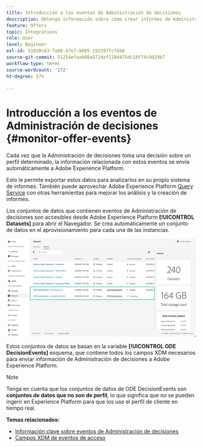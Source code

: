 ```yaml
---
title: Introducción a los eventos de Administración de decisiones
description: Obtenga información sobre cómo crear informes de Administración de decisiones en Adobe Experience Platform.
feature: Offers
topic: Integrations
role: User
level: Beginner
exl-id: 51830c63-fa88-47e7-8605-192297fcf6b8
source-git-commit: 51254efaab08a572def118d475dc18f74c9d29b7
workflow-type: tm+mt
source-wordcount: '172'
ht-degree: 57%

---
```


# Introducción a los eventos de Administración de decisiones {#monitor-offer-events}

Cada vez que la Administración de decisiones toma una decisión sobre un perfil determinado, la información relacionada con estos eventos se envía automáticamente a Adobe Experience Platform.

Esto le permite exportar estos datos para analizarlos en su propio sistema de informes. También puede aprovechar Adobe Experience Platform [Query Service](https://experienceleague.adobe.com/docs/experience-platform/query/home.html?lang=es) con otras herramientas para mejorar los análisis y la creación de informes.

Los conjuntos de datos que contienen eventos de Administración de decisiones son accesibles desde Adobe Experience Platform **[!UICONTROL Datasets]** para abrir el Navegador. Se crea automáticamente un conjunto de datos en el aprovisionamiento para cada una de las instancias.

![](../../assets/events-datasets-list.png)

Estos conjuntos de datos se basan en la variable **[!UICONTROL ODE DecisionEvents]** esquema, que contiene todos los campos XDM necesarios para enviar información de Administración de decisiones a Adobe Experience Platform.

>[!NOTE]
>
>Tenga en cuenta que los conjuntos de datos de ODE DecisionEvents son **conjuntos de datos que no son de perfil**, lo que significa que no se pueden ingerir en Experience Platform para que los use el perfil de cliente en tiempo real.

**Temas relacionados:**

* [Información clave sobre eventos de Administración de decisiones](../reports/key-information.md)
* [Campos XDM de eventos de acceso](../reports/xdm-fields.md)
